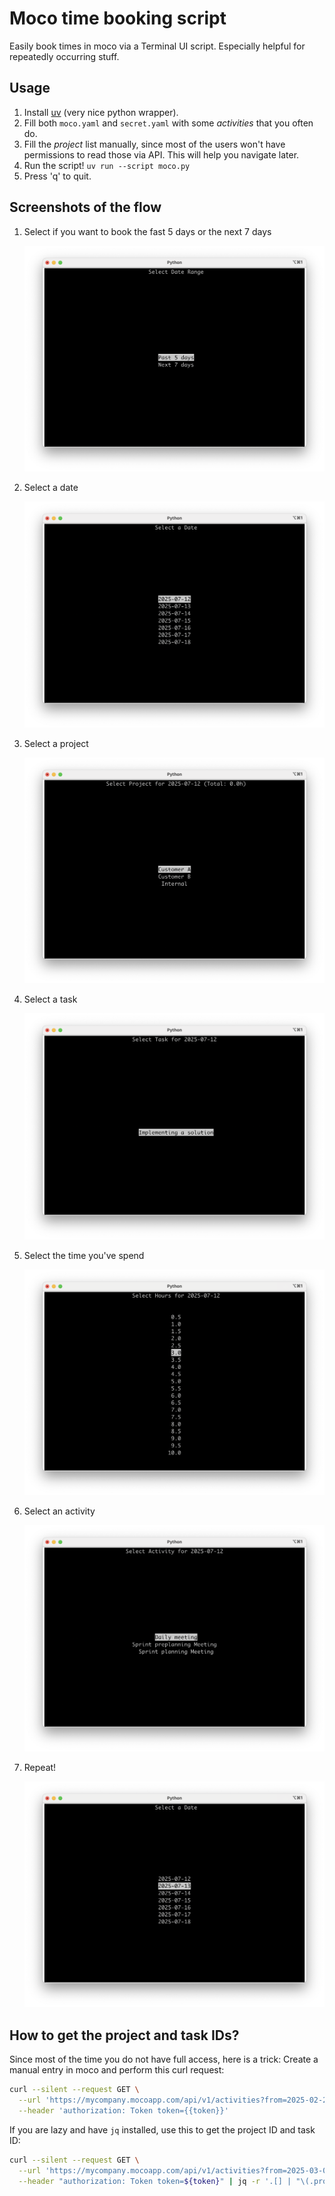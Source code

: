 # Moco time booking script

Easily book times in moco via a Terminal UI script.
Especially helpful for repeatedly occurring stuff.

## Usage

1. Install [uv](https://docs.astral.sh/uv/) (very nice python wrapper).
2. Fill both `moco.yaml` and `secret.yaml` with some _activities_ that you often do.
3. Fill the _project_ list manually, since most of the users won't have permissions to read those via API. This will help you navigate later.
4. Run the script! `uv run --script moco.py`
5. Press 'q' to quit.

## Screenshots of the flow

1. Select if you want to book the fast 5 days or the next 7 days

    ![select a time range](images/step1.png)

2. Select a date

    ![select a date](images/step2.png)

3. Select a project

    ![select a project](images/step3.png)

4. Select a task

    ![select a task](images/step4.png)

5. Select the time you've spend

    ![select time spend](images/step5.png)

6. Select an activity

    ![select an activity](images/step6.png)

7. Repeat!

    ![repeat](images/repeat.png)

## How to get the project and task IDs?

Since most of the time you do not have full access, here is a trick: Create a manual entry in moco and perform this curl request:

```sh
curl --silent --request GET \
  --url 'https://mycompany.mocoapp.com/api/v1/activities?from=2025-02-28&to=2025-02-28' \
  --header 'authorization: Token token={{token}}'
```

If you are lazy and have `jq` installed, use this to get the project ID and task ID:

```sh
curl --silent --request GET \
  --url 'https://mycompany.mocoapp.com/api/v1/activities?from=2025-03-03&to=2025-03-03' \
  --header "authorization: Token token=${token}" | jq -r '.[] | "\(.project.id) \(.project.name) \(.task.id) \(.task.name)"'
```
